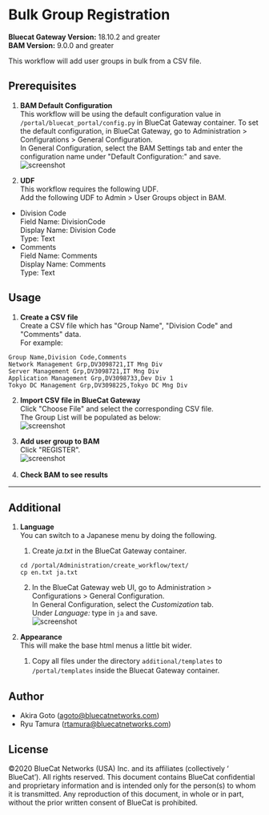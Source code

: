 # Bulk Group Registration  
**Bluecat Gateway Version:** 18.10.2 and greater  
**BAM Version:** 9.0.0 and greater  

This workflow will add user groups in bulk from a CSV file.  

## Prerequisites
1. **BAM Default Configuration**  
This workflow will be using the default configuration value in `/portal/bluecat_portal/config.py` in BlueCat Gateway container.  To set the default configuration, in BlueCat Gateway, go to Administration > Configurations > General Configuration.  
In General Configuration, select the BAM Settings tab and enter the configuration name under "Default Configuration:" and save.  
![screenshot](img/BAM_default_settings.jpg?raw=true "BAM_default_settings")  

2. **UDF**  
This workflow requires the following UDF.  
Add the following UDF to Admin > User Groups object in BAM.  
  - Division Code  
  Field Name: DivisionCode  
  Display Name: Division Code  
  Type: Text  
  - Comments  
  Field Name: Comments  
  Display Name: Comments  
  Type: Text  

## Usage
1. **Create a CSV file**  
Create a CSV file which has "Group Name", "Division Code" and "Comments" data.  
For example:   
```
Group Name,Division Code,Comments
Network Management Grp,DV3098721,IT Mng Div
Server Management Grp,DV3098721,IT Mng Div
Application Management Grp,DV3098733,Dev Div 1
Tokyo DC Management Grp,DV3098225,Tokyo DC Mng Div
```
2. **Import CSV file in BlueCat Gateway**  
Click "Choose File" and select the corresponding CSV file.  
The Group List will be populated as below:  
![screenshot](img/Bulk_group1.jpg?raw=true "Bulk_group1")  

3. **Add user group to BAM**  
Click "REGISTER".  
![screenshot](img/Bulk_group2.jpg?raw=true "Bulk_group2")  

4. **Check BAM to see results**　　

---

## Additional  

1. **Language**  
You can switch to a Japanese menu by doing the following.  
    1. Create *ja.txt* in the BlueCat Gateway container.  
    ```
    cd /portal/Administration/create_workflow/text/  
    cp en.txt ja.txt  
    ```  
    2. In the BlueCat Gateway web UI, go to Administration > Configurations > General Configuration.   
    In General Configuration, select the *Customization* tab.  
    Under *Language:* type in `ja` and save.  
    ![screenshot](img/langauge_ja.jpg?raw=true "langauge_ja")  

2. **Appearance**  
This will make the base html menus a little bit wider.  
    1. Copy all files under the directory `additional/templates` to `/portal/templates` inside the Bluecat Gateway container.　　

## Author   
- Akira Goto (agoto@bluecatnetworks.com)  
- Ryu Tamura (rtamura@bluecatnetworks.com)  

## License
©2020 BlueCat Networks (USA) Inc. and its affiliates (collectively ‘ BlueCat’). All rights reserved. This document contains BlueCat confidential and proprietary information and is intended only for the person(s) to whom it is transmitted. Any reproduction of this document, in whole or in part, without the prior written consent of BlueCat is prohibited.
